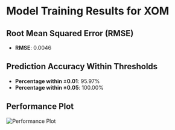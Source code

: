# Model Training Results for XOM

## Root Mean Squared Error (RMSE)
- **RMSE**: 0.0046

## Prediction Accuracy Within Thresholds
- **Percentage within ±0.01**: 95.97%
- **Percentage within ±0.05**: 100.00%

## Performance Plot
![Performance Plot](../imgs/XOM.png)
